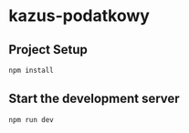 # kazus-podatkowy

## Project Setup

```sh
npm install
```

## Start the development server

```sh
npm run dev
```
